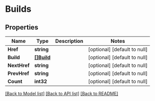 # Builds

## Properties
Name | Type | Description | Notes
------------ | ------------- | ------------- | -------------
**Href** | **string** |  | [optional] [default to null]
**Build** | [**[]Build**](build.md) |  | [optional] [default to null]
**NextHref** | **string** |  | [optional] [default to null]
**PrevHref** | **string** |  | [optional] [default to null]
**Count** | **int32** |  | [optional] [default to null]

[[Back to Model list]](../README.md#documentation-for-models) [[Back to API list]](../README.md#documentation-for-api-endpoints) [[Back to README]](../README.md)


